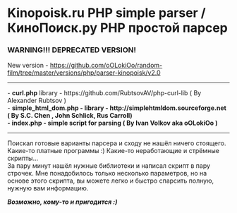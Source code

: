 # Kinopoisk.ru PHP simple parser / КиноПоиск.ру PHP простой парсер


### WARNING!!! DEPRECATED VERSION!
New version - https://github.com/oOLokiOo/random-film/tree/master/versions/php/parser-kinopoisk/v2.0

<hr />
- <b>curl.php</b> library - https://github.com/RubtsovAV/php-curl-lib ( By Alexander Rubtsov <RubtsovAV@gmail.com> ) <br />
- <b>simple_html_dom.php<b/> - library - http://simplehtmldom.sourceforge.net ( By S.C. Chen <me578022@gmail.com>, John Schlick, Rus Carroll) <br />
- <b>index.php</b> - simple script for parsing ( By Ivan Volkov aka oOLokiOo <ivan.volkov.older@gmail.com> ) <br />
<hr />

<p style="font-weight:normal">
Поискал готовые варианты парсера и сходу не нашёл ничего стоящего. Какие-то платные программы :) Какие-то неработающие и стрёмные скрипты...<br />
За пару минут нашёл нужные библиотеки и написал скрипт в пару строчек.
Мне понадобилось только несколько параметров, но на основе этого скрипта, вы можете легко и быстро спарсить полную, нужную вам информацию.
</p>

_Возможно, кому-то и пригодится :)_
